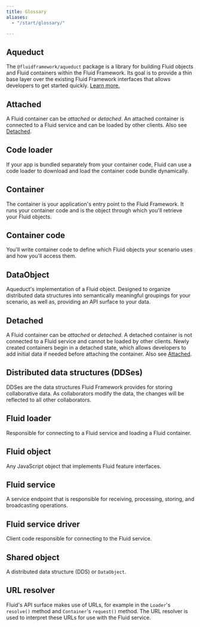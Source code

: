 ```yaml
---
title: Glossary
aliases:
  - "/start/glossary/"

---
```


## Aqueduct

The `@fluidframework/aqueduct` package is a library for building Fluid objects and Fluid containers within the Fluid
Framework. Its goal is to provide a thin base layer over the existing Fluid Framework interfaces that allows developers
to get started quickly. [Learn more.](https://fluidframework.com/docs/apis/aqueduct/)

## Attached

A Fluid container can be *attached* or *detached*. An attached container is connected to a Fluid service and can be
loaded by other clients. Also see [Detached](#detached).

## Code loader

If your app is bundled separately from your container code, Fluid can use a code loader to download
and load the container code bundle dynamically.

## Container

The container is your application's entry point to the Fluid Framework. It runs your container code and is
the object through which you'll retrieve your Fluid objects.

## Container code

You'll write container code to define which Fluid objects your scenario uses and how you'll access them.

## DataObject

Aqueduct's implementation of a Fluid object. Designed to organize distributed data structures into
semantically meaningful groupings for your scenario, as well as, providing an API surface to your data.

## Detached

A Fluid container can be *attached* or *detached*. A detached container is not connected to a Fluid service and cannot
be loaded by other clients. Newly created containers begin in a detached state, which allows developers to add initial
data if needed before attaching the container. Also see [Attached](#attached).

## Distributed data structures (DDSes)

DDSes are the data structures Fluid Framework provides for storing collaborative data. As collaborators modify the data,
the changes will be reflected to all other collaborators.

## Fluid loader

Responsible for connecting to a Fluid service and loading a Fluid container.

## Fluid object

Any JavaScript object that implements Fluid feature interfaces.

## Fluid service

A service endpoint that is responsible for receiving, processing, storing, and broadcasting operations.

## Fluid service driver

Client code responsible for connecting to the Fluid service.

## Shared object

A distributed data structure (DDS) or `DataObject`.

## URL resolver

Fluid's API surface makes use of URLs, for example in the `Loader`'s `resolve()` method and `Container`'s `request()`
method.  The URL resolver is used to interpret these URLs for use with the Fluid service.
